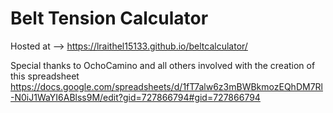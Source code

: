 # Belt Tension Calculator
Hosted at --> https://lraithel15133.github.io/beltcalculator/


Special thanks to OchoCamino and all others involved with the creation of this spreadsheet https://docs.google.com/spreadsheets/d/1fT7alw6z3mBWBkmozEQhDM7Rl-N0iJ1WaYI6ABlss9M/edit?gid=727866794#gid=727866794
